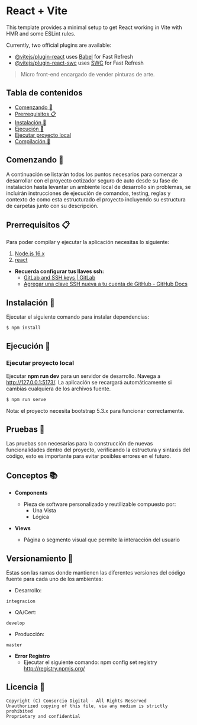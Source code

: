 # React + Vite

This template provides a minimal setup to get React working in Vite with HMR and some ESLint rules.

Currently, two official plugins are available:

- [@vitejs/plugin-react](https://github.com/vitejs/vite-plugin-react/blob/main/packages/plugin-react/README.md) uses [Babel](https://babeljs.io/) for Fast Refresh
- [@vitejs/plugin-react-swc](https://github.com/vitejs/vite-plugin-react-swc) uses [SWC](https://swc.rs/) for Fast Refresh


> Micro front-end encargado de vender pinturas de arte.

## Tabla de contenidos

  - [Comenzando 🔰](#comenzando-)
  - [Prerrequisitos 📋](#prerrequisitos-)
  - [Instalación 🎉](#instalación-)
  - [Ejecución 🚀](#ejecución-)
  - [Ejecutar proyecto local](#ejecutar-proyecto-local)
  - [Compilación  🔧](#compilación--)

  

## Comenzando 🔰

A continuación se listarán todos los puntos necesarios para comenzar a desarrollar con el proyecto cotizador seguro de auto desde su fase de instalación hasta levantar un ambiente local de desarrollo sin problemas, se incluirán instrucciones de ejecución de comandos, testing, reglas y contexto de como esta estructurado el proyecto incluyendo su estructura de carpetas junto con su descripción.

## Prerrequisitos 📋

Para poder compilar y ejecutar la aplicación necesitas lo siguiente:

1. [Node.js 16.x](https://nodejs.org/es/download/)
2. [react](https://https://create-react-app.dev/)

* **Recuerda configurar tus llaves ssh:**
  + [GitLab and SSH keys | GitLab ](https://docs.gitlab.com/ee/ssh/)
  + [Agregar una clave SSH nueva a tu cuenta de GitHub - GitHub Docs](https://docs.github.com/es/github/authenticating-to-github/connecting-to-github-with-ssh/adding-a-new-ssh-key-to-your-github-account)


## Instalación 🎉

Ejecutar el siguiente comando para instalar dependencias:

```bash
$ npm install 
```

## Ejecución 🚀

### Ejecutar proyecto local

Ejecutar **npm run dev** para un servidor de desarrollo. Navega a http://127.0.0.1:5173/. La aplicación se recargará automáticamente si cambias cualquiera de los archivos fuente.

```bash
$ npm run serve
```

Nota: el proyecto necesita bootstrap 5.3.x para funcionar correctamente.

## Pruebas 🛂

Las pruebas son necesarias para la construcción de nuevas funcionalidades dentro del proyecto, verificando la estructura y sintaxis del código, esto es importante para evitar posibles errores en el futuro.


## Conceptos 📚

* **Components**
    + Pieza de software personalizado y reutilizable compuesto por:
       +  Una Vista
       +  Lógica

* **Views**
    + Página o segmento visual que permite la interacción del usuario




## Versionamiento 🎏

Estas son las ramas donde mantienen las diferentes versiones del código fuente para cada uno de los ambientes:

* Desarrollo:
````
integracion 
````
* QA/Cert:
````
develop
````
* Producción:
````
master
````


* **Error Registro**
    + Ejecutar el siguiente comando: npm config set registry http://registry.npmjs.org/
## Licencia 📄
```
Copyright (C) Consorcio Digital - All Rights Reserved
Unauthorized copying of this file, via any medium is strictly prohibited
Proprietary and confidential
```